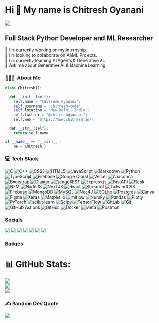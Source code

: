 Hi 👋 My name is Chitresh Gyanani
==================================

[![](https://visitcount.itsvg.in/api?id=chitresh-code&icon=2&color=0)](https://visitcount.itsvg.in)
 
Full Stack Python Developer and ML Researcher
----------------------------------------------

🔭 I’m currently working on my internship.<br>
👯 I’m looking to collaborate on AI/ML Projects.<br>
🌱 I’m currently learning AI Agents & Generative AI.<br>
💬 Ask me about Generative AI & Machine Learning


### 👨🏻‍💻 &nbsp;About Me 
```python
class Chitresh():
    
  def __init__(self):
    self.name = "Chitresh Gyanani";
    self.username = "Chitresh-code";
    self.location = "New Delhi, India";
    self.twitter = "@chitreshgyanani";
    self.web = "https://www.chitresh.in/";
  
  def __str__(self):
    return self.name

if __name__ == '__main__':
    me = Chitresh()
```

### 💻 Tech Stack:

![C](https://img.shields.io/badge/c-%2300599C.svg?style=plastic&logo=c&logoColor=white) ![C++](https://img.shields.io/badge/c++-%2300599C.svg?style=plastic&logo=c%2B%2B&logoColor=white) ![CSS3](https://img.shields.io/badge/css3-%231572B6.svg?style=plastic&logo=css3&logoColor=white) ![HTML5](https://img.shields.io/badge/html5-%23E34F26.svg?style=plastic&logo=html5&logoColor=white) ![JavaScript](https://img.shields.io/badge/javascript-%23323330.svg?style=plastic&logo=javascript&logoColor=%23F7DF1E) ![Markdown](https://img.shields.io/badge/markdown-%23000000.svg?style=plastic&logo=markdown&logoColor=white) ![Python](https://img.shields.io/badge/python-3670A0?style=plastic&logo=python&logoColor=ffdd54) ![TypeScript](https://img.shields.io/badge/typescript-%23007ACC.svg?style=plastic&logo=typescript&logoColor=white) ![Firebase](https://img.shields.io/badge/firebase-%23039BE5.svg?style=plastic&logo=firebase) ![Google Cloud](https://img.shields.io/badge/GoogleCloud-%234285F4.svg?style=plastic&logo=google-cloud&logoColor=white) ![Vercel](https://img.shields.io/badge/vercel-%23000000.svg?style=plastic&logo=vercel&logoColor=white) ![Anaconda](https://img.shields.io/badge/Anaconda-%2344A833.svg?style=plastic&logo=anaconda&logoColor=white) ![Bootstrap](https://img.shields.io/badge/bootstrap-%238511FA.svg?style=plastic&logo=bootstrap&logoColor=white) ![Django](https://img.shields.io/badge/django-%23092E20.svg?style=plastic&logo=django&logoColor=white) ![DjangoREST](https://img.shields.io/badge/DJANGO-REST-ff1709?style=plastic&logo=django&logoColor=white&color=ff1709&labelColor=gray) ![Express.js](https://img.shields.io/badge/express.js-%23404d59.svg?style=plastic&logo=express&logoColor=%2361DAFB) ![FastAPI](https://img.shields.io/badge/FastAPI-005571?style=plastic&logo=fastapi) ![Flask](https://img.shields.io/badge/flask-%23000.svg?style=plastic&logo=flask&logoColor=white) ![NPM](https://img.shields.io/badge/NPM-%23CB3837.svg?style=plastic&logo=npm&logoColor=white) ![NodeJS](https://img.shields.io/badge/node.js-6DA55F?style=plastic&logo=node.js&logoColor=white) ![Next JS](https://img.shields.io/badge/Next-black?style=plastic&logo=next.js&logoColor=white) ![React](https://img.shields.io/badge/react-%2320232a.svg?style=plastic&logo=react&logoColor=%2361DAFB) ![Streamlit](https://img.shields.io/badge/Streamlit-%23FE4B4B.svg?style=plastic&logo=streamlit&logoColor=white) ![TailwindCSS](https://img.shields.io/badge/tailwindcss-%2338B2AC.svg?style=plastic&logo=tailwind-css&logoColor=white) ![Firebase](https://img.shields.io/badge/firebase-a08021?style=plastic&logo=firebase&logoColor=ffcd34) ![MongoDB](https://img.shields.io/badge/MongoDB-%234ea94b.svg?style=plastic&logo=mongodb&logoColor=white) ![MySQL](https://img.shields.io/badge/mysql-4479A1.svg?style=plastic&logo=mysql&logoColor=white) ![Neo4J](https://img.shields.io/badge/Neo4j-008CC1?style=plastic&logo=neo4j&logoColor=white) ![SQLite](https://img.shields.io/badge/sqlite-%2307405e.svg?style=plastic&logo=sqlite&logoColor=white) ![Postgres](https://img.shields.io/badge/postgres-%23316192.svg?style=plastic&logo=postgresql&logoColor=white) ![Canva](https://img.shields.io/badge/Canva-%2300C4CC.svg?style=plastic&logo=Canva&logoColor=white) ![Figma](https://img.shields.io/badge/figma-%23F24E1E.svg?style=plastic&logo=figma&logoColor=white) ![Keras](https://img.shields.io/badge/Keras-%23D00000.svg?style=plastic&logo=Keras&logoColor=white) ![Matplotlib](https://img.shields.io/badge/Matplotlib-%23ffffff.svg?style=plastic&logo=Matplotlib&logoColor=black) ![mlflow](https://img.shields.io/badge/mlflow-%23d9ead3.svg?style=plastic&logo=numpy&logoColor=blue) ![NumPy](https://img.shields.io/badge/numpy-%23013243.svg?style=plastic&logo=numpy&logoColor=white) ![Pandas](https://img.shields.io/badge/pandas-%23150458.svg?style=plastic&logo=pandas&logoColor=white) ![Plotly](https://img.shields.io/badge/Plotly-%233F4F75.svg?style=plastic&logo=plotly&logoColor=white) ![PyTorch](https://img.shields.io/badge/PyTorch-%23EE4C2C.svg?style=plastic&logo=PyTorch&logoColor=white) ![scikit-learn](https://img.shields.io/badge/scikit--learn-%23F7931E.svg?style=plastic&logo=scikit-learn&logoColor=white) ![Scipy](https://img.shields.io/badge/SciPy-%230C55A5.svg?style=plastic&logo=scipy&logoColor=%white) ![TensorFlow](https://img.shields.io/badge/TensorFlow-%23FF6F00.svg?style=plastic&logo=TensorFlow&logoColor=white) ![GitLab](https://img.shields.io/badge/gitlab-%23181717.svg?style=plastic&logo=gitlab&logoColor=white) ![Git](https://img.shields.io/badge/git-%23F05033.svg?style=plastic&logo=git&logoColor=white) ![GitHub Actions](https://img.shields.io/badge/github%20actions-%232671E5.svg?style=plastic&logo=githubactions&logoColor=white) ![GitHub](https://img.shields.io/badge/github-%23121011.svg?style=plastic&logo=github&logoColor=white) ![Docker](https://img.shields.io/badge/docker-%230db7ed.svg?style=plastic&logo=docker&logoColor=white) ![Meta](https://img.shields.io/badge/Meta-%230467DF.svg?style=plastic&logo=Meta&logoColor=white) ![Postman](https://img.shields.io/badge/Postman-FF6C37?style=plastic&logo=postman&logoColor=white)


### Socials

<p>
<a href="https://www.linkedin.com/in/chitresh-gyanani-9595a3215/"<img src="https://img.icons8.com/doodle/40/000000/linkedin--v2.png"/></a>
<a href="https://github.com/Chitresh-code"><img src="https://img.icons8.com/doodle/40/000000/github--v1.png"/></a>
<a href="https://stackoverflow.com/users/22677918/chitresh-gyanani"><img src="https://img.icons8.com/external-tal-revivo-color-tal-revivo/40/000000/external-stack-overflow-is-a-question-and-answer-site-for-professional-logo-color-tal-revivo.png"/></a>
<a href="https://telegram.me/gyanani21"><img src="https://img.icons8.com/doodle/48/telegram.png"/></a>
<a href="https://www.instagram.com/chitreshgyanani/"><img src="https://img.icons8.com/doodle/40/000000/instagram-new--v2.png"/></a>
<a href="https://twitter.com/chitreshgyanani"><img src="https://img.icons8.com/doodle/40/000000/twitter-squared--v2.png"/></a>
<a href="mailto:gychitresh1290@gmail.com"><img src="https://img.icons8.com/doodle/48/gmail-new.png"/></a>
<a href="https://www.chitresh.in/"><img src="https://img.icons8.com/plasticine/40/000000/resume.png"/></a>
</p>

### Badges

# 📊 GitHub Stats:
![](https://github-readme-stats.vercel.app/api?username=chitresh-code&theme=dark&hide_border=false&include_all_commits=true&count_private=false)<br/>
![](https://github-readme-streak-stats.herokuapp.com/?user=chitresh-code&theme=dark&hide_border=false)<br/>
![](https://github-readme-stats.vercel.app/api/top-langs/?username=chitresh-code&theme=dark&hide_border=false&include_all_commits=true&count_private=false&layout=compact)

### ✍️ Random Dev Quote
![](https://quotes-github-readme.vercel.app/api?type=horizontal&theme=tokyonight)
